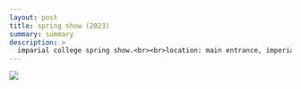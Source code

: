 ```yaml
---
layout: post
title: spring show (2023)
summary: summary
description: >
  imparial college spring show.<br><br>location: main entrance, imperial college london<br>dates: 16-19 february 2023<br>project: <a href="https://bsbiro.github.io/projects/pulpatronics" style="text-decoration:none" >pulpatronics</a>
---
```


<div class="slideshow-container">
<img src="https://bsbiro.github.io/exh9.jpg">
</div>
